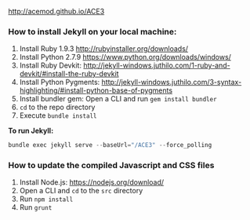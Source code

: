 http://acemod.github.io/ACE3

### How to install Jekyll on your local machine:

1. Install Ruby 1.9.3 http://rubyinstaller.org/downloads/
2. Install Python 2.7.9 https://www.python.org/downloads/windows/
3. Install Ruby Devkit: http://jekyll-windows.juthilo.com/1-ruby-and-devkit/#install-the-ruby-devkit
4. Install Python Pygments: http://jekyll-windows.juthilo.com/3-syntax-highlighting/#install-python-base-of-pygments
5. Install bundler gem: Open a CLI and run `gem install bundler`
6. `cd` to the repo directory
7. Execute `bundle install`

**To run Jekyll:**

```powershell
bundle exec jekyll serve --baseUrl="/ACE3" --force_polling
```

### How to update the compiled Javascript and CSS files

1. Install Node.js: https://nodejs.org/download/
2. Open a CLI and `cd` to the `src` directory
3. Run `npm install`
4. Run `grunt`
